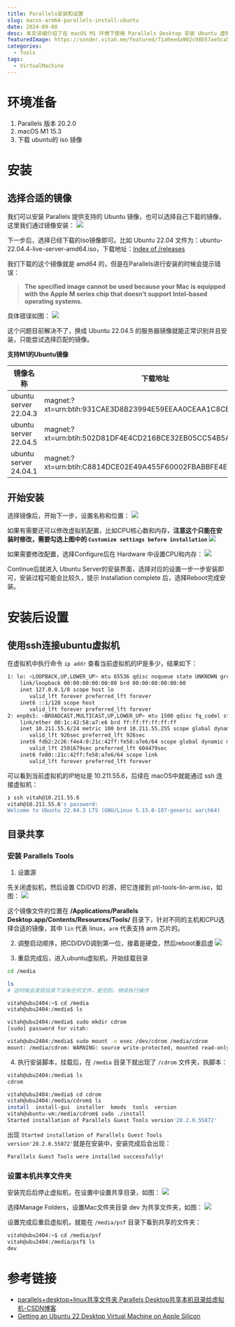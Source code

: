 ```yaml
---
title: Parallels安装和设置
slug: macos-arm64-parallels-install-ubuntu
date: 2024-09-08
desc: 本文详细介绍了在 macOS M1 环境下使用 Parallels Desktop 安装 Ubuntu 虚拟机的步骤，包括如何选择合适的镜像、安装过程中的设置、以及如何通过 SSH 连接 Ubuntu 虚拟机。还介绍了如何安装 Parallels Tools 以实现文件共享功能，并提供了常见问题的解决方法和实用参考链接，帮助用户顺利完成虚拟机的安装与配置。​
featuredImage: https://sonder.vitah.me/featured/71a0eeda902c98b57ae5ca5f4845c93a.webp
categories:
  - Tools
tags:
  - VirtualMachine
---
```


# 环境准备

1. Parallels 版本 20.2.0
2. macOS M1 15.3
3. 下载 ubuntu的 iso 镜像

# 安装

## 选择合适的镜像

我们可以安装 Parallels 提供支持的 Ubuntu 镜像，也可以选择自己下载的镜像，这里我们通过镜像安装：
![](https://sonder.vitah.me/ryze/95249c02d0552655b202b6628759d58b.webp)



下一步后，选择已经下载的iso镜像即可。比如 Ubuntu 22.04 文件为：ubuntu-22.04.4-live-server-amd64.iso，下载地址：[Index of /releases](https://old-releases.ubuntu.com/releases/)

我们下载的这个镜像就是 amd64 的，但是在Parallels进行安装的时候会提示错误：

> **The specified image cannot be used because your Mac is equipped with the Apple M series chip that doesn’t support Intel-based operating systems.**

具体错误如图：
![](https://sonder.vitah.me/ryze/25c0b85c375a51dd5e23a9cfcdb4f013.webp)

这个问题目前解决不了，换成 Ubuntu 22.04.5 的服务器镜像就能正常识别并且安装，只能尝试选择匹配的镜像。

**支持M1的Ubuntu镜像**

| 镜像名称                  | 下载地址                                                         |
| --------------------- | ------------------------------------------------------------ |
| ubuntu server 22.04.3 | magnet:?xt=urn:btih:931CAE3D8B23994E59EEAA0CEAA1C8CB011F693B |
| ubuntu server 22.04.5 | magnet:?xt=urn:btih:502D81DF4E4CD216BCE32EB05CC54B5A5359DEE0 |
| ubuntu server 24.04.1 | magnet:?xt=urn:btih:C8814DCE02E49A455F60002FBABBFE4E4D3F22A9 |

## 开始安装

选择镜像后，开始下一步，设置名称和位置：
![](https://sonder.vitah.me/ryze/a002927fbfc5e421751ae3886fff4e28.webp)

如果有需要还可以修改虚拟机配置，比如CPU核心数和内存，**注意这个只能在安装时修改，需要勾选上图中的 `Customize settings before installation`**
![](https://sonder.vitah.me/ryze/32b484c1ff7ffc6aaebc6ae483a9c83e.webp)

如果需要修改配置，选择Configure后在 Hardware 中设置CPU和内存：
![](https://sonder.vitah.me/ryze/ff847a15adccf59da1c358186b1a51be.webp)

Continue后就进入 Ubuntu Server的安装界面，选择对应的设置一步一步安装即可，安装过程可能会比较久，提示 Installation complete 后，选择Reboot完成安装。

# 安装后设置

## 使用ssh连接ubuntu虚拟机

在虚拟机中执行命令 `ip addr` 查看当前虚拟机的IP是多少，结果如下：

```bash
1: lo: <LOOPBACK,UP,LOWER_UP> mtu 65536 qdisc noqueue state UNKNOWN group default qlen 1000
    link/loopback 00:00:00:00:00:00 brd 00:00:00:00:00:00
    inet 127.0.0.1/8 scope host lo
       valid_lft forever preferred_lft forever
    inet6 ::1/128 scope host 
       valid_lft forever preferred_lft forever
2: enp0s5: <BROADCAST,MULTICAST,UP,LOWER_UP> mtu 1500 qdisc fq_codel state UP group default qlen 1000
    link/ether 00:1c:42:58:a7:e6 brd ff:ff:ff:ff:ff:ff
    inet 10.211.55.6/24 metric 100 brd 10.211.55.255 scope global dynamic enp0s5
       valid_lft 926sec preferred_lft 926sec
    inet6 fdb2:2c26:f4e4:0:21c:42ff:fe58:a7e6/64 scope global dynamic mngtmpaddr noprefixroute 
       valid_lft 2591679sec preferred_lft 604479sec
    inet6 fe80::21c:42ff:fe58:a7e6/64 scope link 
       valid_lft forever preferred_lft forever
```

可以看到当前虚拟机的IP地址是 10.211.55.6，后续在 macOS中就能通过 ssh 连接虚拟机：

```bash
❯ ssh vitah@10.211.55.6
vitah@10.211.55.6's password: 
Welcome to Ubuntu 22.04.3 LTS (GNU/Linux 5.15.0-107-generic aarch64)
```

## 目录共享

### 安装 Parallels Tools

1. 设置源

先关闭虚拟机，然后设置 CD/DVD 的源，把它连接到 ptl-tools-lin-arm.iso，如图：
![](https://sonder.vitah.me/ryze/5cf8d0167af0fe4455ced255773841d0.webp)

这个镜像文件的位置在  **/Applications/Parallels Desktop.app/Contents/Resources/Tools/** 目录下，针对不同的主机和CPU选择合适的镜像，其中 `lin` 代表 linux，`arm` 代表支持 arm 芯片的。

2. 调整启动顺序，把CD/DVD调到第一位，接着是硬盘，然后reboot重启虚
![](https://sonder.vitah.me/ryze/1c7c628654342e3a144f8fabe9282d16.webp)


3. 重启完成后，进入ubuntu虚拟机，开始挂载目录

```bash
cd /media

ls
# 这时候会发现目录下没有任何文件，是空的。继续执行操作

vitah@ubu2404:~$ cd /media
vitah@ubu2404:/media$ ls

vitah@ubu2404:/media$ sudo mkdir cdrom
[sudo] password for vitah: 

vitah@ubu2404:/media$ sudo mount -o exec /dev/cdrom /media/cdrom
mount: /media/cdrom: WARNING: source write-protected, mounted read-only.

```

4. 执行安装脚本，挂载后，在 `/media` 目录下就出现了 `/cdrom` 文件夹，执脚本：

```bash
vitah@ubu2404:/media$ ls
cdrom

vitah@ubu2404:/media$ cd cdrom
vitah@ubu2404:/media/cdrom$ ls
install  install-gui  installer  kmods  tools  version
vitah@ubuntu-vm:/media/cdrom$ sudo ./install
Started installation of Parallels Guest Tools version'20.2.0.55872'
```

出现 `Started installation of Parallels Guest Tools version'20.2.0.55872'`就是在安装中，安装完成后会出现：
```bash
Parallels Guest Tools were installed successfully!
```

### 设置本机共享文件夹

安装完后后停止虚拟机，在设置中设置共享目录，如图：
![](https://sonder.vitah.me/ryze/56e5e036abd2d12f8f934c4036641283.webp)

选择Manage Folders，设置Mac文件夹目录 dev 为共享文件夹，如图：
![](https://sonder.vitah.me/ryze/f94f4409d7edadd314706396395b2a88.webp)

设置完成后重启虚拟机，就能在 `/media/psf` 目录下看到共享的文件夹：

```bash
vitah@ubu2404:~$ cd /media/psf
vitah@ubu2404:/media/psf$ ls
dev
```

# 参考链接

- [parallels+desktop+linux共享文件夹,Parallels Desktop共享本机目录给虚拟机-CSDN博客](https://blog.csdn.net/weixin_42575505/article/details/116674141)
- [Getting an Ubuntu 22 Desktop Virtual Machine on Apple Silicon](https://www.nequalsonelifestyle.com/2022/07/22/getting-ubuntu-22-desktop-vm-on-apple-silicon/#creating-the-virtual-machine)